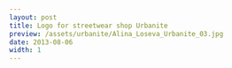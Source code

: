 ```yaml
---
layout: post
title: Logo for streetwear shop Urbanite
preview: /assets/urbanite/Alina_Loseva_Urbanite_03.jpg
date: 2013-08-06
width: 1
---
```

